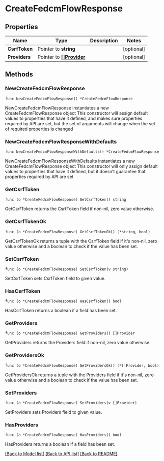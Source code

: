 # CreateFedcmFlowResponse

## Properties

Name | Type | Description | Notes
------------ | ------------- | ------------- | -------------
**CsrfToken** | Pointer to **string** |  | [optional] 
**Providers** | Pointer to [**[]Provider**](Provider.md) |  | [optional] 

## Methods

### NewCreateFedcmFlowResponse

`func NewCreateFedcmFlowResponse() *CreateFedcmFlowResponse`

NewCreateFedcmFlowResponse instantiates a new CreateFedcmFlowResponse object
This constructor will assign default values to properties that have it defined,
and makes sure properties required by API are set, but the set of arguments
will change when the set of required properties is changed

### NewCreateFedcmFlowResponseWithDefaults

`func NewCreateFedcmFlowResponseWithDefaults() *CreateFedcmFlowResponse`

NewCreateFedcmFlowResponseWithDefaults instantiates a new CreateFedcmFlowResponse object
This constructor will only assign default values to properties that have it defined,
but it doesn't guarantee that properties required by API are set

### GetCsrfToken

`func (o *CreateFedcmFlowResponse) GetCsrfToken() string`

GetCsrfToken returns the CsrfToken field if non-nil, zero value otherwise.

### GetCsrfTokenOk

`func (o *CreateFedcmFlowResponse) GetCsrfTokenOk() (*string, bool)`

GetCsrfTokenOk returns a tuple with the CsrfToken field if it's non-nil, zero value otherwise
and a boolean to check if the value has been set.

### SetCsrfToken

`func (o *CreateFedcmFlowResponse) SetCsrfToken(v string)`

SetCsrfToken sets CsrfToken field to given value.

### HasCsrfToken

`func (o *CreateFedcmFlowResponse) HasCsrfToken() bool`

HasCsrfToken returns a boolean if a field has been set.

### GetProviders

`func (o *CreateFedcmFlowResponse) GetProviders() []Provider`

GetProviders returns the Providers field if non-nil, zero value otherwise.

### GetProvidersOk

`func (o *CreateFedcmFlowResponse) GetProvidersOk() (*[]Provider, bool)`

GetProvidersOk returns a tuple with the Providers field if it's non-nil, zero value otherwise
and a boolean to check if the value has been set.

### SetProviders

`func (o *CreateFedcmFlowResponse) SetProviders(v []Provider)`

SetProviders sets Providers field to given value.

### HasProviders

`func (o *CreateFedcmFlowResponse) HasProviders() bool`

HasProviders returns a boolean if a field has been set.


[[Back to Model list]](../README.md#documentation-for-models) [[Back to API list]](../README.md#documentation-for-api-endpoints) [[Back to README]](../README.md)


